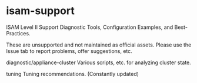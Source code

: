 # isam-support
ISAM Level II Support Diagnostic Tools, Configuration Examples, and Best-Practices.

These are unsupported and not maintained as official assets.
Please use the Issue tab to report problems, offer suggestions, etc.


diagnostic/appliance-cluster
     Various scripts, etc. for analyzing cluster state.


tuning
     Tuning recommendations. (Constantly updated)
    


